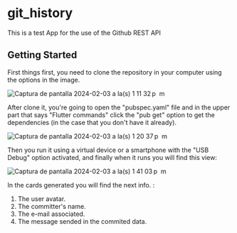 # git_history

This is a test App for the use of the Github REST API

## Getting Started

First things first, you need to clone the repository in your computer using the options in the image.

![Captura de pantalla 2024-02-03 a la(s) 1 11 32 p  m](https://github.com/JuanSanchez27912/git_api/assets/158625633/bc0548cd-70e0-453d-adb7-707111423832)

After clone it, you're going to open the "pubspec.yaml" file and in the upper part that says "Flutter commands" click the "pub get" option
to get the dependencies (in the case that you don't have it already).

![Captura de pantalla 2024-02-03 a la(s) 1 20 37 p  m](https://github.com/JuanSanchez27912/git_api/assets/158625633/83c4621a-5759-4a5e-a2d4-6b7222f5992e)

Then you run it using a virtual device or a smartphone with the "USB Debug" option activated, and finally when it runs you will find this view:

![Captura de pantalla 2024-02-03 a la(s) 1 41 03 p  m](https://github.com/JuanSanchez27912/git_api/assets/158625633/bda33019-4c70-4386-af69-36ee7c5aa343)

In the cards generated you will find the next info. :

1. The user avatar.
2. The committer's name.
3. The e-mail associated.
4. The message sended in the commited data.
